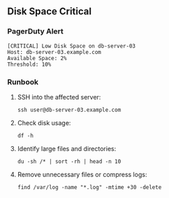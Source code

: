 ## Disk Space Critical

### PagerDuty Alert

```
[CRITICAL] Low Disk Space on db-server-03
Host: db-server-03.example.com
Available Space: 2%
Threshold: 10%
```

### Runbook

1. SSH into the affected server:
   ```
   ssh user@db-server-03.example.com
   ```

2. Check disk usage:
   ```
   df -h
   ```

3. Identify large files and directories:
   ```
   du -sh /* | sort -rh | head -n 10
   ```

4. Remove unnecessary files or compress logs:
   ```
   find /var/log -name "*.log" -mtime +30 -delete
   ```
